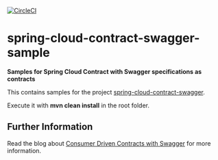 [![CircleCI](https://circleci.com/gh/SvenBayer/spring-cloud-contract-swagger-sample/tree/master.svg?style=svg)](https://circleci.com/gh/SvenBayer/spring-cloud-contract-swagger-sample/tree/master)

# spring-cloud-contract-swagger-sample
**Samples for Spring Cloud Contract with Swagger specifications as contracts**

This contains samples for the project [spring-cloud-contract-swagger](https://github.com/SvenBayer/spring-cloud-contract-swagger).

Execute it with **mvn clean install** in the root folder.

## Further Information
Read the blog about [Consumer Driven Contracts with Swagger](https://svenbayer.blog/cdc-with-swagger) for more information.
